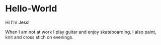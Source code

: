 # Hello-World

Hi I'm Jess!

When I am not at work I play guitar and enjoy skateboarding. 
I also paint, knit and cross stich on evenings. 

